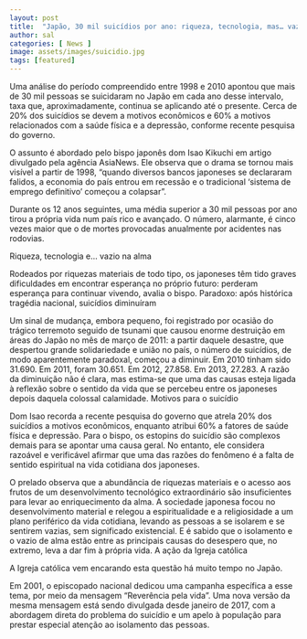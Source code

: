 ```yaml
---
layout: post
title:  "Japão, 30 mil suicídios por ano: riqueza, tecnologia, mas… vazio na alma"
author: sal
categories: [ News ]
image: assets/images/suicidio.jpg
tags: [featured]
---
```

Uma análise do período compreendido entre 1998 e 2010 apontou que mais de 30 mil pessoas se suicidaram no Japão em cada ano desse intervalo, taxa que, aproximadamente, continua se aplicando até o presente. Cerca de 20% dos suicídios se devem a motivos econômicos e 60% a motivos relacionados com a saúde física e a depressão, conforme recente pesquisa do governo.

O assunto é abordado pelo bispo japonês dom Isao Kikuchi em artigo divulgado pela agência AsiaNews. Ele observa que o drama se tornou mais visível a partir de 1998, “quando diversos bancos japoneses se declararam falidos, a economia do país entrou em recessão e o tradicional ‘sistema de emprego definitivo’ começou a colapsar”.

Durante os 12 anos seguintes, uma média superior a 30 mil pessoas por ano tirou a própria vida num país rico e avançado. O número, alarmante, é cinco vezes maior que o de mortes provocadas anualmente por acidentes nas rodovias.

<script async src="https://pagead2.googlesyndication.com/pagead/js/adsbygoogle.js"></script>
<!-- Informat -->
<ins class="adsbygoogle"
     style="display:block"
     data-ad-client="ca-pub-2838251107855362"
     data-ad-slot="2327980059"
     data-ad-format="auto"
     data-full-width-responsive="true"></ins>
<script>
(adsbygoogle = window.adsbygoogle || []).push({});
</script>

Riqueza, tecnologia e… vazio na alma

Rodeados por riquezas materiais de todo tipo, os japoneses têm tido graves dificuldades em encontrar esperança no próprio futuro: perderam esperança para continuar vivendo, avalia o bispo.
Paradoxo: após histórica tragédia nacional, suicídios diminuíram

Um sinal de mudança, embora pequeno, foi registrado por ocasião do trágico terremoto seguido de tsunami que causou enorme destruição em áreas do Japão no mês de março de 2011: a partir daquele desastre, que despertou grande solidariedade e união no país, o número de suicídios, de modo aparentemente paradoxal, começou a diminuir. Em 2010 tinham sido 31.690. Em 2011, foram 30.651. Em 2012, 27.858. Em 2013, 27.283. A razão da diminuição não é clara, mas estima-se que uma das causas esteja ligada à reflexão sobre o sentido da vida que se percebeu entre os japoneses depois daquela colossal calamidade.
Motivos para o suicídio

Dom Isao recorda a recente pesquisa do governo que atrela 20% dos suicídios a motivos econômicos, enquanto atribui 60% a fatores de saúde física e depressão. Para o bispo, os estopins do suicídio são complexos demais para se apontar uma causa geral. No entanto, ele considera razoável e verificável afirmar que uma das razões do fenômeno é a falta de sentido espiritual na vida cotidiana dos japoneses.

O prelado observa que a abundância de riquezas materiais e o acesso aos frutos de um desenvolvimento tecnológico extraordinário são insuficientes para levar ao enriquecimento da alma. A sociedade japonesa focou no desenvolvimento material e relegou a espiritualidade e a religiosidade a um plano periférico da vida cotidiana, levando as pessoas a se isolarem e se sentirem vazias, sem significado existencial. E é sabido que o isolamento e o vazio de alma estão entre as principais causas do desespero que, no extremo, leva a dar fim à própria vida.
A ação da Igreja católica

A Igreja católica vem encarando esta questão há muito tempo no Japão.

Em 2001, o episcopado nacional dedicou uma campanha específica a esse tema, por meio da mensagem “Reverência pela vida”. Uma nova versão da mesma mensagem está sendo divulgada desde janeiro de 2017, com a abordagem direta do problema do suicídio e um apelo à população para prestar especial atenção ao isolamento das pessoas.
